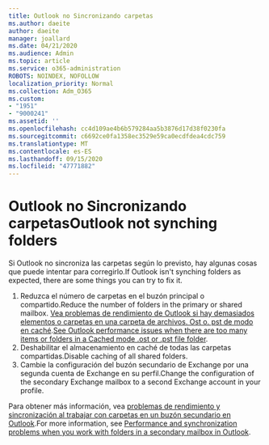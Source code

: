 ```yaml
---
title: Outlook no Sincronizando carpetas
ms.author: daeite
author: daeite
manager: joallard
ms.date: 04/21/2020
ms.audience: Admin
ms.topic: article
ms.service: o365-administration
ROBOTS: NOINDEX, NOFOLLOW
localization_priority: Normal
ms.collection: Adm_O365
ms.custom:
- "1951"
- "9000241"
ms.assetid: ''
ms.openlocfilehash: cc4d109ae4b6b579284aa5b3876d17d38f0230fa
ms.sourcegitcommit: c6692ce0fa1358ec3529e59ca0ecdfdea4cdc759
ms.translationtype: MT
ms.contentlocale: es-ES
ms.lasthandoff: 09/15/2020
ms.locfileid: "47771882"
---
```

# <a name="outlook-not-synching-folders"></a><span data-ttu-id="81e83-102">Outlook no Sincronizando carpetas</span><span class="sxs-lookup"><span data-stu-id="81e83-102">Outlook not synching folders</span></span>

<span data-ttu-id="81e83-103">Si Outlook no sincroniza las carpetas según lo previsto, hay algunas cosas que puede intentar para corregirlo.</span><span class="sxs-lookup"><span data-stu-id="81e83-103">If Outlook isn't synching folders as expected, there are some things you can try to fix it.</span></span>

1. <span data-ttu-id="81e83-104">Reduzca el número de carpetas en el buzón principal o compartido.</span><span class="sxs-lookup"><span data-stu-id="81e83-104">Reduce the number of folders in the primary or shared mailbox.</span></span> <span data-ttu-id="81e83-105">[Vea problemas de rendimiento de Outlook si hay demasiados elementos o carpetas en una carpeta de archivos. Ost o. pst de modo en caché](https://support.microsoft.com/help/2768656).</span><span class="sxs-lookup"><span data-stu-id="81e83-105">[See Outlook performance issues when there are too many items or folders in a Cached mode .ost or .pst file folder](https://support.microsoft.com/help/2768656).</span></span>
2. <span data-ttu-id="81e83-106">Deshabilitar el almacenamiento en caché de todas las carpetas compartidas.</span><span class="sxs-lookup"><span data-stu-id="81e83-106">Disable caching of all shared folders.</span></span>
3. <span data-ttu-id="81e83-107">Cambie la configuración del buzón secundario de Exchange por una segunda cuenta de Exchange en su perfil.</span><span class="sxs-lookup"><span data-stu-id="81e83-107">Change the configuration of the secondary Exchange mailbox to a second Exchange account in your profile.</span></span>

<span data-ttu-id="81e83-108">Para obtener más información, vea [problemas de rendimiento y sincronización al trabajar con carpetas en un buzón secundario en Outlook](https://support.microsoft.com/help/3115602).</span><span class="sxs-lookup"><span data-stu-id="81e83-108">For more information, see [Performance and synchronization problems when you work with folders in a secondary mailbox in Outlook](https://support.microsoft.com/help/3115602).</span></span>
